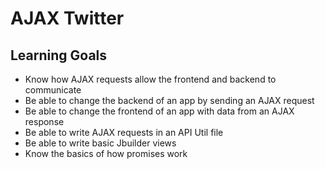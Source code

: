 # AJAX Twitter

## Learning Goals

- Know how AJAX requests allow the frontend and backend to communicate
- Be able to change the backend of an app by sending an AJAX request
- Be able to change the frontend of an app with data from an AJAX response
- Be able to write AJAX requests in an API Util file
- Be able to write basic Jbuilder views
- Know the basics of how promises work